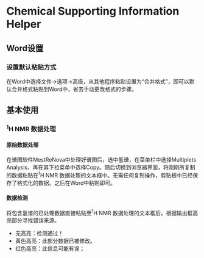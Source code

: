# Chemical Supporting Information Helper

## Word设置

### 设置默认粘贴方式

在Word中选择文件→选项→高级，从其他程序粘贴设置为“合并格式”，即可以默认合并格式粘贴到Word中，省去手动更改格式的步骤。

## 基本使用

### <sup>1</sup>H NMR 数据处理

#### 原始数据处理

在谱图软件MestReNova中处理好谱图后，选中氢谱，在菜单栏中选择Multiplets Analysis，再在其下拉菜单中选择Copy。随后切换到浏览器界面，将刚刚所复制的数据粘贴在<sup>1</sup>H NMR 数据处理的文本框中。无需任何复制操作，剪贴板中已经保存了格式化的数据。之后在Word中粘贴即可。

#### 数据检测

将包含氢谱的已处理数据直接粘贴至<sup>1</sup>H NMR 数据处理的文本框后，根据输出框高亮部分寻找错误来源。
+ 无高亮：检测通过！
+ 黄色高亮：此部分数据已被修改。
+ 红色高亮：此信息可能有误；

